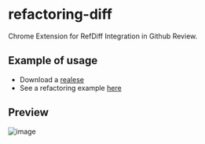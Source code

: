 # refactoring-diff

Chrome Extension for RefDiff Integration in Github Review.

## Example of usage

-   Download a [realese](https://github.com/rodrigo-brito/refactoring-diff/releases)
-   See a refactoring example [here](https://github.com/rodrigo-brito/refactoring-diff-example/pull/3/files)

## Preview

![image](https://user-images.githubusercontent.com/7620947/74206000-61ced780-4c58-11ea-8478-46e02bd059e9.png)
